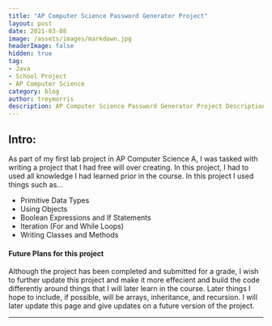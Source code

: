 ```yaml
---
title: "AP Computer Science Password Generator Project"
layout: post
date: 2021-03-08
image: /assets/images/markdown.jpg
headerImage: false
hidden: true
tag:
- Java
- School Project
- AP Computer Science
category: blog
author: treymorris
description: AP Computer Science Password Generator Project Description
---
```


## Intro:

As part of my first lab project in AP Computer Science A, I was tasked with writing a project that I had free will over creating. In this project, I had to used all knowledge I had learned prior in the course. In this project I used things such as...

- Primitive Data Types
- Using Objects
- Boolean Expressions and If Statements
- Iteration (For and While Loops)
- Writing Classes and Methods


#### Future Plans for this project
Although the project has been completed and submitted for a grade, I wish to further update this project and make it more effecient and build the code differently around things that I will later learn in the course. Later things I hope to include, if possible, will be arrays, inheritance, and recursion. I will later update this page and give updates on a future version of the project. 

---


[1]: https://daringfireball.net/projects/markdown/
[2]: https://www.fileformat.info/info/unicode/char/2163/index.htm
[3]: https://www.markitdown.net/
[4]: https://daringfireball.net/projects/markdown/basics
[5]: https://daringfireball.net/projects/markdown/syntax
[6]: https://kune.fr/wp-content/uploads/2013/10/ghost-blog.jpg
